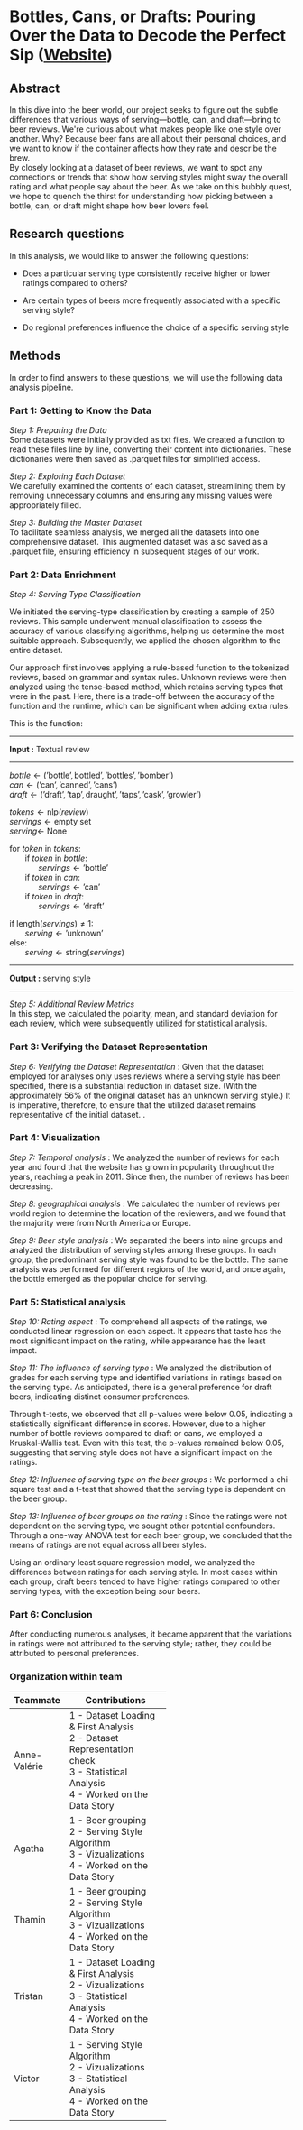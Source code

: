# Bottles, Cans, or Drafts: Pouring Over the Data to Decode the Perfect Sip ([Website](https://anne-valerie.github.io/))

## Abstract
In this dive into the beer world, our project seeks to figure out the subtle differences that various ways of serving—bottle, can, and draft—bring to beer reviews. We're curious about what makes people like one style over another. Why? Because beer fans are all about their personal choices, and we want to know if the container affects how they rate and describe the brew.  
By closely looking at a dataset of beer reviews, we want to spot any connections or trends that show how serving styles might sway the overall rating and what people say about the beer. As we take on this bubbly quest, we hope to quench the thirst for understanding how picking between a bottle, can, or draft might shape how beer lovers feel. 

## Research questions
In this analysis, we would like to answer the following questions:
* Does a particular serving type consistently receive higher or lower ratings compared to others?
  
* Are certain types of beers more frequently associated with a specific serving style?
  
* Do regional preferences influence the choice of a specific serving style 

## Methods
In order to find answers to these questions, we will use the following data analysis pipeline.

### Part 1: Getting to Know the Data

*Step 1: Preparing the Data*  
Some datasets were initially provided as txt files. We created a function to read these files line by line, converting their content into dictionaries. These dictionaries were then saved as .parquet files for simplified access.

*Step 2: Exploring Each Dataset*  
We carefully examined the contents of each dataset, streamlining them by removing unnecessary columns and ensuring any missing values were appropriately filled.

*Step 3: Building the Master Dataset*  
To facilitate seamless analysis, we merged all the datasets into one comprehensive dataset. This augmented dataset was also saved as a .parquet file, ensuring efficiency in subsequent stages of our work.

### Part 2: Data Enrichment

*Step 4: Serving Type Classification*  

We initiated the serving-type classification by creating a sample of 250 reviews. This sample underwent manual classification to assess the accuracy of various classifying algorithms, helping us determine the most suitable approach. Subsequently, we applied the chosen algorithm to the entire dataset.

Our approach first involves applying a rule-based function to the tokenized reviews, based on grammar and syntax rules. Unknown reviews were then analyzed using the tense-based method, which retains serving types that were in the past. Here, there is a trade-off between the accuracy of the function and the runtime, which can be significant when adding extra rules.

This is the function:
<hr style="clear:both">

**Input :**  Textual review
<hr style="clear:both">

$bottle \gets (\text{'bottle'}, \text{bottled'}, \text{'bottles'}, \text{'bomber'})$\
$can \gets (\text{'can'}, \text{'canned'}, \text{'cans'})$\
$draft \gets (\text{'draft'}, \text{'tap'}, \text{draught'}, \text{'taps'}, \text{'cask'}, \text{'growler'})$

$tokens \gets \text{nlp}(review)$\
$servings  \gets \text{empty set}$\
$serving \gets$ None

for $token$ in $tokens :$\
&nbsp;&nbsp;&nbsp;&nbsp;&nbsp;&nbsp; if $token$ in $bottle :$\
&nbsp;&nbsp;&nbsp;&nbsp;&nbsp;&nbsp;&nbsp;&nbsp;&nbsp;&nbsp;&nbsp;&nbsp; $servings \gets \text{'bottle'}$\
&nbsp;&nbsp;&nbsp;&nbsp;&nbsp;&nbsp; if $token$ in $can :$\
&nbsp;&nbsp;&nbsp;&nbsp;&nbsp;&nbsp;&nbsp;&nbsp;&nbsp;&nbsp;&nbsp;&nbsp; $servings \gets \text{'can'}$\
&nbsp;&nbsp;&nbsp;&nbsp;&nbsp;&nbsp; if $token$ in $draft :$\
&nbsp;&nbsp;&nbsp;&nbsp;&nbsp;&nbsp;&nbsp;&nbsp;&nbsp;&nbsp;&nbsp;&nbsp; $servings \gets \text{'draft'}$

if $\text{length}(servings) \neq 1:$\
&nbsp;&nbsp;&nbsp;&nbsp;&nbsp;&nbsp; $serving \gets \text{'unknown'}$\
$\text{else}:$\
&nbsp;&nbsp;&nbsp;&nbsp;&nbsp;&nbsp; $serving \gets \text{string}(servings)$
<hr style="clear:both">

**Output :** serving style
<hr style="clear:both">

*Step 5: Additional Review Metrics*  
In this step, we calculated the polarity, mean, and standard deviation for each review, which were subsequently utilized for statistical analysis.

### Part 3: Verifying the Dataset Representation

*Step 6: Verifying the Dataset Representation* :
Given that the dataset employed for analyses only uses reviews where a serving style has been specified, there is a substantial reduction in dataset size. (With the  approximately 56% of the original dataset has an unknown serving style.) It is imperative, therefore, to ensure that the utilized dataset remains representative of the initial dataset.
. 
### Part 4: Visualization 
*Step 7:  Temporal analysis* : 
We analyzed the number of reviews for each year and found that the website has grown in popularity throughout the years, reaching a peak in 2011. Since then, the number of reviews has been decreasing.

*Step 8:  geographical analysis*  :
We calculated the number of reviews per world region to determine the location of the reviewers, and we found that the majority were from North America or Europe.

*Step 9:  Beer style analysis* :
We separated the beers into nine groups and analyzed the distribution of serving styles among these groups. In each group, the predominant serving style was found to be the bottle. The same analysis was performed for different regions of the world, and once again, the bottle emerged as the popular choice for serving.

### Part 5: Statistical analysis 

*Step 10: Rating aspect* :
To comprehend all aspects of the ratings, we conducted linear regression on each aspect. It appears that taste has the most significant impact on the rating, while appearance has the least impact.

*Step 11: The influence of serving type* :
We analyzed the distribution of grades for each serving type and identified variations in ratings based on the serving type. As anticipated, there is a general preference for draft beers, indicating distinct consumer preferences.

Through t-tests, we observed that all p-values were below 0.05, indicating a statistically significant difference in scores. However, due to a higher number of bottle reviews compared to draft or cans, we employed a Kruskal-Wallis test. Even with this test, the p-values remained below 0.05, suggesting that serving style does not have a significant impact on the ratings.

*Step 12: Influence of serving type on the beer groups* :
We performed a chi-square test and a t-test that showed that the serving type is dependent on the beer group.

*Step 13: Influence of beer groups on the rating* :
Since the ratings were not dependent on the serving type, we sought other potential confounders. Through a one-way ANOVA test for each beer group, we concluded that the means of ratings are not equal across all beer styles.

Using an ordinary least square regression model, we analyzed the differences between ratings for each serving style. In most cases within each group, draft beers tended to have higher ratings compared to other serving types, with the exception being sour beers.


### Part 6: Conclusion

After conducting numerous analyses, it became apparent that the variations in ratings were not attributed to the serving style; rather, they could be attributed to personal preferences.


### Organization within team

<table class="tg" style="table-layout: fixed; width: 342px">
<colgroup>
<col style="width: 16px">
<col style="width: 180px">
</colgroup>
<thead>
  <tr>
    <th class="tg-0lax">Teammate</th>
    <th class="tg-0lax">Contributions</th>
  </tr>
</thead>
<tbody>
  <tr>
    <td class="tg-0lax">Anne-Valérie </td>
    <td class="tg-0lax">1 - Dataset Loading & First Analysis<br>2 - Dataset Representation check<br>3 - Statistical Analysis<br>4 - Worked on the Data Story</td>
  </tr>
  <tr>
    <td class="tg-0lax">Agatha </td>
    <td class="tg-0lax">1 - Beer grouping <br>2 - Serving Style Algorithm<br>3 - Vizualizations<br>4 - Worked on the Data Story</td>
  </tr>
  <tr>
    <td class="tg-0lax">Thamin</td>
    <td class="tg-0lax">1 - Beer grouping <br>2 - Serving Style Algorithm<br>3 - Vizualizations<br>4 - Worked on the Data Story</td>
  </tr>
  <tr>
    <td class="tg-0lax">Tristan</td>
    <td class="tg-0lax">1 - Dataset Loading & First Analysis <br>2 - Vizualizations<br>3 - Statistical Analysis<br>4 - Worked on the Data Story</td>
  </tr>
  <tr>
    <td class="tg-0lax">Victor</td>
    <td class="tg-0lax">1 - Serving Style Algorithm<br>2 - Vizualizations<br>3 - Statistical Analysis<br>4 - Worked on the Data Story</td>
  </tr>
</tbody>
</table>